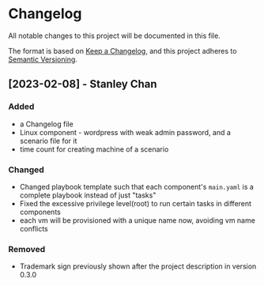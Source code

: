 # Changelog

All notable changes to this project will be documented in this file.

The format is based on [Keep a Changelog](https://keepachangelog.com/en/1.1.0/),
and this project adheres to [Semantic Versioning](https://semver.org/spec/v2.0.0.html).

## [2023-02-08] - Stanley Chan

### Added

- a Changelog file
- Linux component - wordpress with weak admin password, and a scenario file for it 
- time count for creating machine of a scenario


### Changed

- Changed playbook template such that each component's `main.yaml` is a complete playbook instead of just "tasks"
- Fixed the excessive privilege level(root) to run certain tasks in different components
- each vm will be provisioned with a unique name now, avoiding vm name conflicts

### Removed

- Trademark sign previously shown after the project description in version 
0.3.0